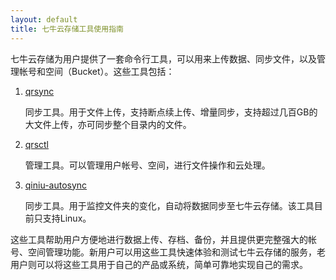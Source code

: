 ```yaml
---
layout: default
title: 七牛云存储工具使用指南
---
```


七牛云存储为用户提供了一套命令行工具，可以用来上传数据、同步文件，以及管理帐号和空间（Bucket）。这些工具包括：

1. [qrsync](http://developer.qiniu.com/docs/v6/tools/qrsync.html)

    同步工具。用于文件上传，支持断点续上传、增量同步，支持超过几百GB的大文件上传，亦可同步整个目录内的文件。

1. [qrsctl](http://developer.qiniu.com/docs/v6/tools/qrsctl.html)

    管理工具。可以管理用户帐号、空间，进行文件操作和云处理。

1. [qiniu-autosync](http://docs.qiniu.com/tools/qiniu-autosync.html)

    同步工具。用于监控文件夹的变化，自动将数据同步至七牛云存储。该工具目前只支持Linux。

这些工具帮助用户方便地进行数据上传、存档、备份，并且提供更完整强大的帐号、空间管理功能。新用户可以用这些工具快速体验和测试七牛云存储的服务，老用户则可以将这些工具用于自己的产品或系统，简单可靠地实现自己的需求。
